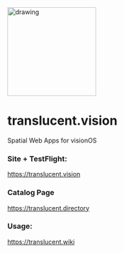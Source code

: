 <img src="https://github.com/arfct/translucent/assets/563095/de2bb2bd-0db2-46e8-8f01-45d145da0ed4" alt="drawing" width="200"/>

# translucent.vision

Spatial Web Apps for visionOS

### Site + TestFlight:
https://translucent.vision

### Catalog Page
https://translucent.directory

### Usage: 
https://translucent.wiki
